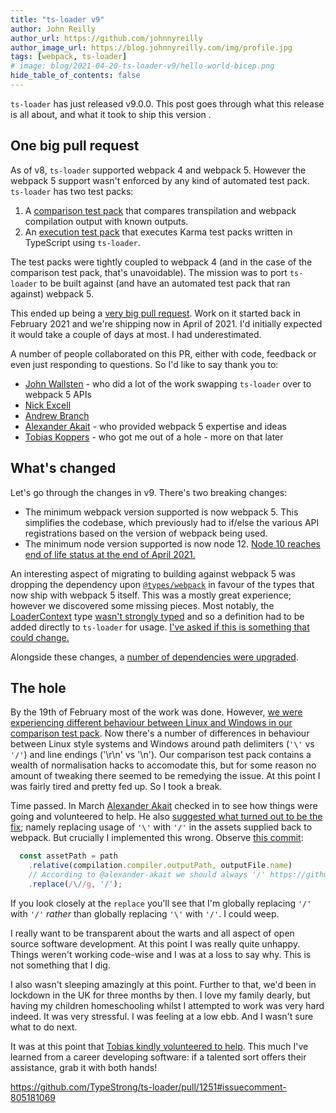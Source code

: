 ```yaml
---
title: "ts-loader v9"
author: John Reilly
author_url: https://github.com/johnnyreilly
author_image_url: https://blog.johnnyreilly.com/img/profile.jpg
tags: [webpack, ts-loader]
# image: blog/2021-04-20-ts-loader-v9/hello-world-bicep.png
hide_table_of_contents: false
---
```

`ts-loader` has just released v9.0.0.  This post goes through what this release is all about, and what it took to ship this version  .

## One big pull request

As of v8, `ts-loader` supported webpack 4 and webpack 5. However the webpack 5 support wasn't enforced by any kind of automated test pack. `ts-loader` has two test packs:

1. A [comparison test pack](https://github.com/TypeStrong/ts-loader/tree/main/test/comparison-tests#readme) that compares transpilation and webpack compilation output with known outputs.
2. An [execution test pack](https://github.com/TypeStrong/ts-loader/tree/main/test/execution-tests#readme) that executes Karma test packs written in TypeScript using `ts-loader`.

The test packs were tightly coupled to webpack 4 (and in the case of the comparison test pack, that's unavoidable). The mission was to port `ts-loader` to be built against (and have an automated test pack that ran against) webpack 5. 

This ended up being a [very big pull request](https://github.com/TypeStrong/ts-loader/pull/1251). Work on it started back in February 2021 and we're shipping now in April of 2021. I'd initially expected it would take a couple of days at most. I had underestimated.

A number of people collaborated on this PR, either with code, feedback or even just responding to questions.  So I'd like to say thank you to:
- [John Wallsten](https://github.com/JonWallsten) - who did a lot of the work swapping `ts-loader` over to webpack 5 APIs  
- [Nick Excell](https://github.com/appzuka)
- [Andrew Branch](https://github.com/andrewbranch)
- [Alexander Akait](https://github.com/alexander-akait) - who provided webpack 5 expertise and ideas
- [Tobias Koppers](https://github.com/sokra) - who got me out of a hole - more on that later

## What's changed

Let's go through the changes in v9. There's two breaking changes:

- The minimum webpack version supported is now webpack 5. This simplifies the codebase, which previously had to if/else the various API registrations based on the version of webpack being used.
- The minimum node version supported is now node 12. [Node 10 reaches end of life status at the end of April 2021.](https://nodejs.org/en/about/releases/)

An interesting aspect of migrating to building against webpack 5 was dropping the dependency upon [`@types/webpack`](https://www.npmjs.com/package/@types/webpack) in favour of the types that now ship with webpack 5 itself. This was a mostly great experience; however we discovered some missing pieces. Most notably, the [LoaderContext](https://github.com/TypeStrong/ts-loader/pull/1251/files#diff-2ee8da4ec0f3c043c7e097851af07383ae3ce13022973c8727312e06bf2b89b3R287) type [wasn't strongly typed](https://github.com/webpack/webpack/blob/03961f33912ab6735d470b870eacff678735a9ed/lib/NormalModule.js#L424) and so a definition had to be added directly to `ts-loader` for usage. [I've asked if this is something that could change.](https://github.com/webpack/webpack/issues/13162)

Alongside these changes, a [number of dependencies were upgraded](https://github.com/TypeStrong/ts-loader/pull/1251/files#diff-7ae45ad102eab3b6d7e7896acd08c427a9b25b346470d7bc6507b6481575d519).

## The hole

By the 19th of February most of the work was done.  However, [we were experiencing different behaviour between Linux and Windows in our comparison test pack](https://github.com/TypeStrong/ts-loader/pull/1251#issuecomment-781967959). Now there's a number of differences in behaviour between Linux style systems and Windows around path delimiters (`'\'` vs `'/'`) and line endings ('\r\n' vs '\n'). Our comparison test pack contains a wealth of normalisation hacks to accomodate this, but for some reason no amount of tweaking there seemed to be remedying the issue.  At this point I was fairly tired and pretty fed up.  So I took a break.

Time passed. In March [Alexander Akait](https://github.com/alexander-akait) checked in to see how things were going and volunteered to help. He also [suggested what turned out to be the fix](https://github.com/TypeStrong/ts-loader/pull/1251#issuecomment-799531375); namely replacing usage of `'\'` with  `'/'` in the assets supplied back to webpack. But crucially I implemented this wrong. Observe [this commit](https://github.com/TypeStrong/ts-loader/pull/1251/commits/4bcc5c9623acfd7ffbaf028781a8353b37243804):

```ts
  const assetPath = path
    .relative(compilation.compiler.outputPath, outputFile.name)
    // According to @alexander-akait we should always '/' https://github.com/TypeStrong/ts-loader/pull/1251#issuecomment-799606985
    .replace(/\//g, '/');
```

If you look closely at the `replace` you'll see that I'm globally replacing `'/'` with  `'/'` *rather* than globally replacing `'\'` with  `'/'`. I could weep.

I really want to be transparent about the warts and all aspect of open source software development.  At this point I was really quite unhappy. Things weren't working code-wise and I was at a loss to say why. This is not something that I dig.

I also wasn't sleeping amazingly at this point. Further to that, we'd been in lockdown in the UK for three months by then. I love my family dearly, but having my children homeschooling whilst I attempted to work was very hard indeed. It was very stressful.  I was feeling at a low ebb. And I wasn't sure what to do next.

It was at this point that [Tobias kindly volunteered to help](https://github.com/TypeStrong/ts-loader/pull/1251#issuecomment-805143890). This much I've learned from a career developing software: if a talented sort offers their assistance, grab it with both hands!

https://github.com/TypeStrong/ts-loader/pull/1251#issuecomment-805181069